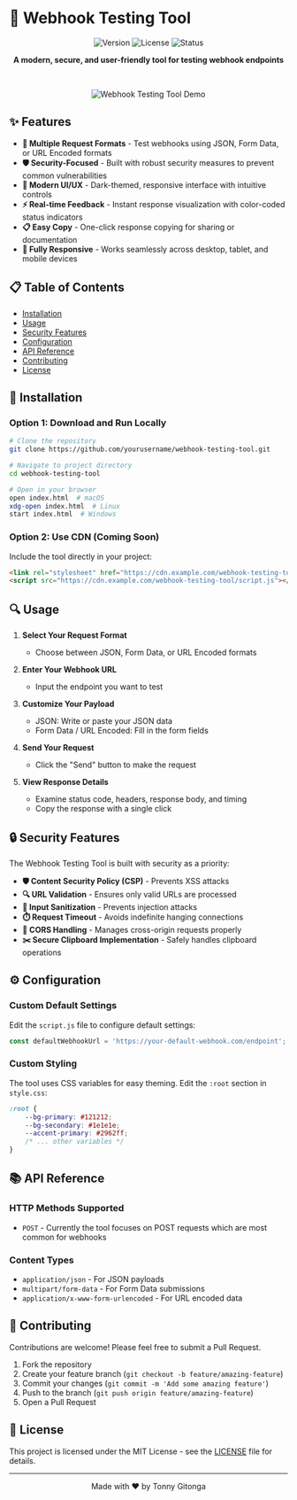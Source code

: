 # 🚀 Webhook Testing Tool

<div align="center">

![Version](https://img.shields.io/badge/version-1.0.0-blue.svg?style=flat-square)
![License](https://img.shields.io/badge/license-MIT-green.svg?style=flat-square)
![Status](https://img.shields.io/badge/status-production-green.svg?style=flat-square)

**A modern, secure, and user-friendly tool for testing webhook endpoints**

<br>

![Webhook Testing Tool Demo](https://via.placeholder.com/800x450?text=Webhook+Testing+Tool)

</div>

## ✨ Features

- **🔄 Multiple Request Formats** - Test webhooks using JSON, Form Data, or URL Encoded formats
- **🛡️ Security-Focused** - Built with robust security measures to prevent common vulnerabilities
- **🎨 Modern UI/UX** - Dark-themed, responsive interface with intuitive controls
- **⚡ Real-time Feedback** - Instant response visualization with color-coded status indicators
- **📋 Easy Copy** - One-click response copying for sharing or documentation
- **📱 Fully Responsive** - Works seamlessly across desktop, tablet, and mobile devices

## 📋 Table of Contents

- [Installation](#-installation)
- [Usage](#-usage)
- [Security Features](#-security-features)
- [Configuration](#-configuration)
- [API Reference](#-api-reference)
- [Contributing](#-contributing)
- [License](#-license)

## 🚀 Installation

### Option 1: Download and Run Locally

```bash
# Clone the repository
git clone https://github.com/yourusername/webhook-testing-tool.git

# Navigate to project directory
cd webhook-testing-tool

# Open in your browser
open index.html  # macOS
xdg-open index.html  # Linux
start index.html  # Windows
```

### Option 2: Use CDN (Coming Soon)

Include the tool directly in your project:

```html
<link rel="stylesheet" href="https://cdn.example.com/webhook-testing-tool/style.css">
<script src="https://cdn.example.com/webhook-testing-tool/script.js"></script>
```

## 🔍 Usage

1. **Select Your Request Format**
   - Choose between JSON, Form Data, or URL Encoded formats

2. **Enter Your Webhook URL**
   - Input the endpoint you want to test

3. **Customize Your Payload**
   - JSON: Write or paste your JSON data
   - Form Data / URL Encoded: Fill in the form fields

4. **Send Your Request**
   - Click the "Send" button to make the request

5. **View Response Details**
   - Examine status code, headers, response body, and timing
   - Copy the response with a single click

## 🔒 Security Features

The Webhook Testing Tool is built with security as a priority:

- **🛡️ Content Security Policy (CSP)** - Prevents XSS attacks
- **🔍 URL Validation** - Ensures only valid URLs are processed
- **🧹 Input Sanitization** - Prevents injection attacks
- **⏱️ Request Timeout** - Avoids indefinite hanging connections
- **🔄 CORS Handling** - Manages cross-origin requests properly
- **✂️ Secure Clipboard Implementation** - Safely handles clipboard operations

## ⚙️ Configuration

### Custom Default Settings

Edit the `script.js` file to configure default settings:

```javascript
const defaultWebhookUrl = 'https://your-default-webhook.com/endpoint';
```

### Custom Styling

The tool uses CSS variables for easy theming. Edit the `:root` section in `style.css`:

```css
:root {
    --bg-primary: #121212;
    --bg-secondary: #1e1e1e;
    --accent-primary: #2962ff;
    /* ... other variables */
}
```

## 📚 API Reference

### HTTP Methods Supported

- `POST` - Currently the tool focuses on POST requests which are most common for webhooks

### Content Types

- `application/json` - For JSON payloads
- `multipart/form-data` - For Form Data submissions
- `application/x-www-form-urlencoded` - For URL encoded data

## 👥 Contributing

Contributions are welcome! Please feel free to submit a Pull Request.

1. Fork the repository
2. Create your feature branch (`git checkout -b feature/amazing-feature`)
3. Commit your changes (`git commit -m 'Add some amazing feature'`)
4. Push to the branch (`git push origin feature/amazing-feature`)
5. Open a Pull Request

## 📄 License

This project is licensed under the MIT License - see the [LICENSE](LICENSE) file for details.

---

<div align="center">

Made with ❤️ by Tonny Gitonga

</div>